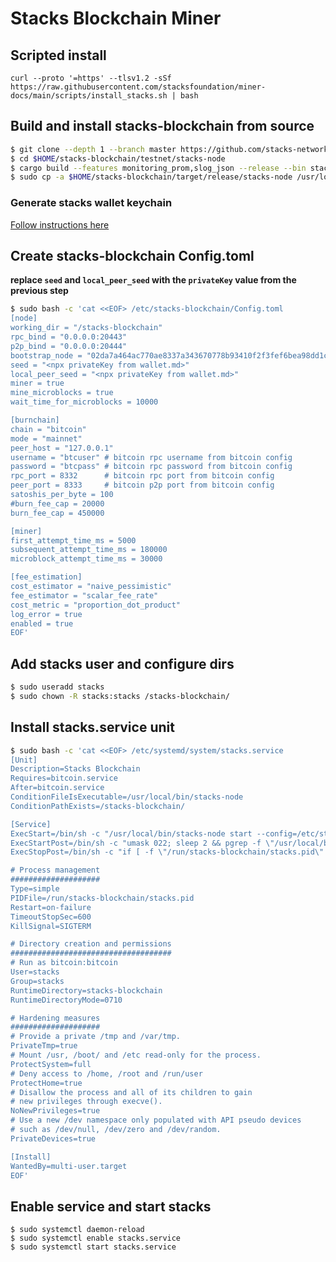 # Stacks Blockchain Miner

## Scripted install

`curl --proto '=https' --tlsv1.2 -sSf https://raw.githubusercontent.com/stacksfoundation/miner-docs/main/scripts/install_stacks.sh | bash`

## Build and install stacks-blockchain from source

```bash
$ git clone --depth 1 --branch master https://github.com/stacks-network/stacks-blockchain.git $HOME/stacks-blockchain
$ cd $HOME/stacks-blockchain/testnet/stacks-node
$ cargo build --features monitoring_prom,slog_json --release --bin stacks-node
$ sudo cp -a $HOME/stacks-blockchain/target/release/stacks-node /usr/local/bin/stacks-node
```

### Generate stacks wallet keychain

[Follow instructions here](./wallet.md)

## Create stacks-blockchain Config.toml

**replace `seed` and `local_peer_seed` with the `privateKey` value from the previous step**

```bash
$ sudo bash -c 'cat <<EOF> /etc/stacks-blockchain/Config.toml
[node]
working_dir = "/stacks-blockchain"
rpc_bind = "0.0.0.0:20443"
p2p_bind = "0.0.0.0:20444"
bootstrap_node = "02da7a464ac770ae8337a343670778b93410f2f3fef6bea98dd1c3e9224459d36b@seed-0.mainnet.stacks.co:20444,02afeae522aab5f8c99a00ddf75fbcb4a641e052dd48836408d9cf437344b63516@seed-1.mainnet.stacks.co:20444,03652212ea76be0ed4cd83a25c06e57819993029a7b9999f7d63c36340b34a4e62@seed-2.mainnet.stacks.co:20444"
seed = "<npx privateKey from wallet.md>"
local_peer_seed = "<npx privateKey from wallet.md>"
miner = true
mine_microblocks = true
wait_time_for_microblocks = 10000

[burnchain]
chain = "bitcoin"
mode = "mainnet"
peer_host = "127.0.0.1"
username = "btcuser" # bitcoin rpc username from bitcoin config
password = "btcpass" # bitcoin rpc password from bitcoin config
rpc_port = 8332      # bitcoin rpc port from bitcoin config
peer_port = 8333     # bitcoin p2p port from bitcoin config
satoshis_per_byte = 100
#burn_fee_cap = 20000
burn_fee_cap = 450000

[miner]
first_attempt_time_ms = 5000
subsequent_attempt_time_ms = 180000
microblock_attempt_time_ms = 30000

[fee_estimation]
cost_estimator = "naive_pessimistic"
fee_estimator = "scalar_fee_rate"
cost_metric = "proportion_dot_product"
log_error = true
enabled = true
EOF'
```

## Add stacks user and configure dirs

```bash
$ sudo useradd stacks
$ sudo chown -R stacks:stacks /stacks-blockchain/
```

## Install stacks.service unit

```bash
$ sudo bash -c 'cat <<EOF> /etc/systemd/system/stacks.service
[Unit]
Description=Stacks Blockchain
Requires=bitcoin.service
After=bitcoin.service
ConditionFileIsExecutable=/usr/local/bin/stacks-node
ConditionPathExists=/stacks-blockchain/

[Service]
ExecStart=/bin/sh -c "/usr/local/bin/stacks-node start --config=/etc/stacks-blockchain/Config.toml >> /stacks-blockchain/miner.log 2>&1"
ExecStartPost=/bin/sh -c "umask 022; sleep 2 && pgrep -f \"/usr/local/bin/stacks-node start --config=/etc/stacks-blockchain/Config.toml\" > /run/stacks-blockchain/stacks.pid"
ExecStopPost=/bin/sh -c "if [ -f \"/run/stacks-blockchain/stacks.pid\" ]; then rm -f /run/stacks-blockchain/stacks.pid; fi"

# Process management
####################
Type=simple
PIDFile=/run/stacks-blockchain/stacks.pid
Restart=on-failure
TimeoutStopSec=600
KillSignal=SIGTERM

# Directory creation and permissions
####################################
# Run as bitcoin:bitcoin
User=stacks
Group=stacks
RuntimeDirectory=stacks-blockchain
RuntimeDirectoryMode=0710

# Hardening measures
####################
# Provide a private /tmp and /var/tmp.
PrivateTmp=true
# Mount /usr, /boot/ and /etc read-only for the process.
ProtectSystem=full
# Deny access to /home, /root and /run/user
ProtectHome=true
# Disallow the process and all of its children to gain
# new privileges through execve().
NoNewPrivileges=true
# Use a new /dev namespace only populated with API pseudo devices
# such as /dev/null, /dev/zero and /dev/random.
PrivateDevices=true

[Install]
WantedBy=multi-user.target
EOF'
```

## Enable service and start stacks

```
$ sudo systemctl daemon-reload
$ sudo systemctl enable stacks.service
$ sudo systemctl start stacks.service
```

